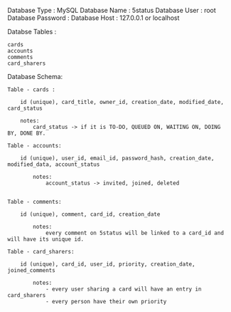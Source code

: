 Database Type : MySQL
Database Name : 5status
Database User : root
Database Password :
Database Host : 127.0.0.1 or localhost


Databse Tables :

	cards
	accounts
	comments
	card_sharers


Database Schema:

	Table - cards :

		id (unique), card_title, owner_id, creation_date, modified_date, card_status

		notes:
			card_status -> if it is TO-DO, QUEUED ON, WAITING ON, DOING BY, DONE BY.

	Table - accounts:

		id (unique), user_id, email_id, password_hash, creation_date, modified_data, account_status

			notes:
				account_status -> invited, joined, deleted


	Table - comments:

		id (unique), comment, card_id, creation_date

			notes:
				every comment on 5status will be linked to a card_id and will have its unique id.

	Table - card_sharers:

		id (unique), card_id, user_id, priority, creation_date, joined_comments

			notes:
				- every user sharing a card will have an entry in card_sharers
				- every person have their own priority